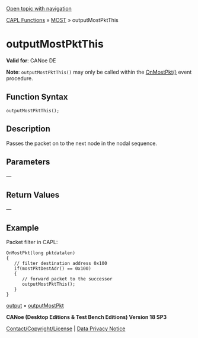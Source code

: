 [Open topic with navigation](../../../../../CANoeDEFamily.htm#Topics/CAPLFunctions/MOST/Functions/CAPLfunctionMOSTOutputMostPktThis.md)

[CAPL Functions](../../CAPLfunctions.md) » [MOST](../CAPLfunctionsMOSTOverview.md) » outputMostPktThis

# outputMostPktThis

**Valid for**: CANoe DE

**Note**: `outputMostPktThis()` may only be called within the [OnMostPkt()](../EventProcedures/CAPLfunctionOnMOSTPkt.md) event procedure.

## Function Syntax

`outputMostPktThis();`

## Description

Passes the packet on to the next node in the nodal sequence.

## Parameters

—

## Return Values

—

## Example

Packet filter in CAPL:

```plaintext
OnMostPkt(long pktdatalen)
{
   // filter destination address 0x100
   if(mostPktDestAdr() == 0x100)
   {
      // forward packet to the successor
      outputMostPktThis(); 
   }
}
```

[output](CAPLfunctionMOSToutput.md) • [outputMostPkt](CAPLfunctionMOSTOutputMostPkt.md)

**CANoe (Desktop Editions & Test Bench Editions) Version 18 SP3**

[Contact/Copyright/License](../../../Shared/ContactCopyrightLicense.md) | [Data Privacy Notice](https://www.vector.com/int/en/company/get-info/privacy-policy/)
